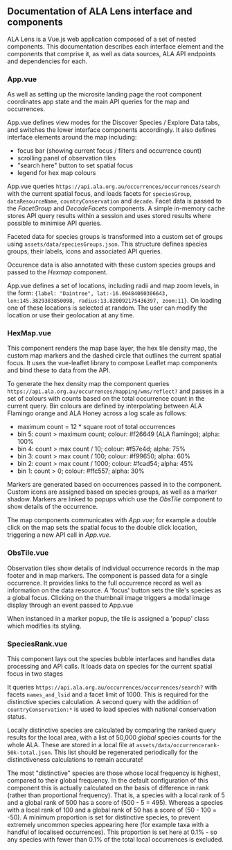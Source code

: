 ## Documentation of ALA Lens interface and components


ALA Lens is a Vue.js web application composed of a set of nested components. This documentation describes each interface element and the components that comprise it, as well as data sources, ALA API endpoints and dependencies for each.

### App.vue

As well as setting up the microsite landing page the root component coordinates app state and the main API queries for the map and occurrences.

App.vue defines view modes for the Discover Species / Explore Data tabs, and switches the lower interface components accordingly. It also defines interface elements around the map including: 
- focus bar (showing current focus / filters and occurrence count) 
- scrolling panel of observation tiles
- "search here" button to set spatial focus
- legend for hex map colours

App.vue queries `https://api.ala.org.au/occurrences/occurrences/search` with the current spatial focus, and loads facets for `speciesGroup`, `dataResourceName`, `countryConservation` and `decade`. Facet data is passed to the _FacetGroup_ and _DecadeFacets_ components. A simple in-memory cache stores API query results within a session and uses stored results where possible to minimise API queries. 

Faceted data for species groups is transformed into a custom set of groups using `assets/data/speciesGroups.json`. This structure defines species groups, their labels, icons and associated API queries. 

Occurence data is also annotated with these custom species groups and passed  to the _Hexmap_ component. 

App.vue defines a set of locations, including radii and map zoom levels, in the form: `{label: "Daintree", lat:-16.09484060306643, lon:145.3829383850098, radius:13.820092175436397, zoom:11}`. On loading one of these locations is selected at random. The user can modify the location or use their geolocation at any time.


### HexMap.vue

This component renders the map base layer, the hex tile density map, the custom map markers and the dashed circle that outlines the current spatial focus. It uses the vue-leaflet library to compose Leaflet map components and bind these to data from the API. 

To generate the hex density map the component queries `https://api.ala.org.au/occurrences/mapping/wms/reflect?` and passes in a set of colours with counts based on the total occurrence count in the current query. Bin colours are defined by interpolating between ALA Flamingo orange and ALA Honey across a log scale as follows:
- maximum count = 12 * square root of total occurrences
- bin 5: count > maximum count; colour: #f26649 (ALA flamingo); alpha: 100%
- bin 4: count > max count / 10; colour: #f57e4d; alpha: 75%
- bin 3: count > max count / 100; colour: #f99650; alpha: 60%
- bin 2: count > max count / 1000; colour: #fcad54; alpha: 45%
- bin 1: count > 0; colour: #ffc557; alpha: 30%

Markers are generated based on occurrences passed in to the component. Custom icons are assigned based on species groups, as well as a marker shadow. Markers are linked to popups which use the _ObsTile_ component to show details of the occurrence.

The map components communicates with _App.vue_; for example a double click on the map sets the spatial focus to the double click location, triggering a new API call in _App.vue_.


### ObsTile.vue

Observation tiles show details of individual occurrence records in the map footer and in map markers. The component is passed data for a single occurrence. It provides links to the full occurrence record as well as information on the data resource. A 'focus' button sets the tile's species as a global focus. Clicking on the thumbnail image triggers a modal image display through an event passed to App.vue

When instanced in a marker popup, the tile is assigned a 'popup' class which modifies its styling.


### SpeciesRank.vue

This component lays out the species bubble interfaces and handles data processing and API calls. It loads data on species for the current spatial focus in two stages

It queries `https://api.ala.org.au/occurrences/occurrences/search?` with facets `names_and_lsid` and a facet limit of 1000. This is required for the distinctive species calculation. A second query with the addition of `countryConservation:*` is used to load species with national conservation status.

Locally distinctive species are calculated by comparing the ranked query results for the local area, with a list of 50,000 *global* species counts for the whole ALA. These are stored in a local file at `assets/data/occurrencerank-50k-total.json`. This list should be regenerated periodically for the distinctiveness calculations to remain accurate! 

The most "distinctive" species are those whose local frequency is highest, compared to their global frequency. In the default configuration of this component this is actually calculated on the basis of difference in rank (rather than proportional frequency). That is, a species with a local rank of 5 and a global rank of 500 has a score of (500 - 5 = 495). Whereas a species with a local rank of 100 and a global rank of 50 has a score of (50 - 100 = -50). A minimum proportion is set for distinctive species, to prevent extremely uncommon species appearing here (for example taxa with a handful of localised occurrences). This proportion is set here at 0.1% - so any species with fewer than 0.1% of the total local occurrences is excluded.


